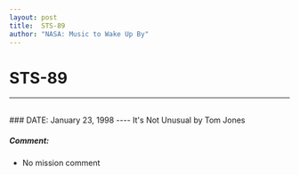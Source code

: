 ```yaml
---
layout: post
title:  STS-89
author: "NASA: Music to Wake Up By"
---
```


# STS-89
----
<br/>
### DATE: January 23, 1998
----
It's Not Unusual by Tom Jones

##### Comment:
* No mission comment
